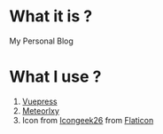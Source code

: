 # What it is ?

My Personal Blog

# What I use ?

1. [Vuepress](https://github.com/vuejs/vuepress)
2. [Meteorlxy](https://github.com/meteorlxy/vuepress-theme-meteorlxy)
3. Icon from [Icongeek26](https://www.flaticon.com/authors/icongeek26) from [Flaticon](https://www.flaticon.com/)
